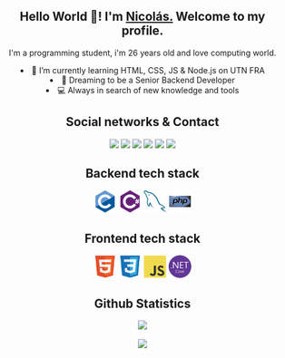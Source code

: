 
<div align="center">
  <h2>Hello World 👋! I'm <a href="http://github.com/Nicodc96">Nicolás.</a> Welcome to my profile.</h2>
  <p align="center">I'm a programming student, i'm 26 years old and love computing world.</p>
  <p align="center">
  <li>🌱 I’m currently learning HTML, CSS, JS & Node.js on UTN FRA </li>
  <li>🧐 Dreaming to be a Senior Backend Developer </li>
  <li>💻 Always in search of new knowledge and tools </li>
  </p>
</div>

<div>
<h2 align="center">Social networks & Contact</h2>
  <p align="center">
    <a href="https://www.linkedin.com/in/lautarondiaz/"><img src="https://i.ibb.co/mvxLdDX/linkedin.png" widht="36px" height="36px"/></a>
    <a href="https://www.instagram.com/nikofrkz/"><img src="https://upload.wikimedia.org/wikipedia/commons/thumb/5/58/Instagram-Icon.png/1200px-Instagram-Icon.png" widht="36px" height="36px"/></a>
    <a href="http://steamcommunity.com/id/nikolaizq/"><img src="https://i.ibb.co/C9SCxfg/steam.png" widht="36px" height="36px"/></a>
    <a href="https://open.spotify.com/user/nikozq"><img src="https://i.ibb.co/DpRhGHC/spotify-logo-png-7053.png" widht="36px" height="36px"/></a>
    <a href="https://discordapp.com/users/371068600146198528"><img src="https://i.ibb.co/n1YcSv4/discord.png" widht="36px" height="36px"/></a>
    <a href="mailto:diaznicox96@gmail.com"><img src="https://i.ibb.co/vmd2Fff/gmail-logo.png" widht="36px" height="36px"/></a>
  </p>
</div>

<div>
<h2 align="center">Backend tech stack</h2>
  <p align="center">
    <a href="https://www.w3schools.com/c/index.php/"><img src="https://github.com/devicons/devicon/blob/master/icons/c/c-original.svg" width="40px" height="40px"></a>
    <a href="https://docs.microsoft.com/en-us/dotnet/csharp/"><img src="https://github.com/devicons/devicon/blob/master/icons/csharp/csharp-plain.svg" width="40px" height="40px"/></a>
    <a href="https://www.mysql.com/"><img src="https://github.com/devicons/devicon/blob/master/icons/mysql/mysql-original.svg" width="40px" height="40px"/></a>
    <a href="https://www.php.net/manual/es/index.php"><img src="https://github.com/devicons/devicon/blob/master/icons/php/php-original.svg" width="40px" height="40px"/></a>
  </p>
  <h2 align="center">Frontend tech stack</h2>
  <p align="center">
  <a href="https://html.spec.whatwg.org/multipage/"><img src="https://github.com/devicons/devicon/blob/master/icons/html5/html5-original.svg" width="40px" height="40px"/></a>
    <a href="https://www.w3.org/Style/CSS/"><img src="https://github.com/devicons/devicon/blob/master/icons/css3/css3-original.svg" width="40px" height="40px"/></a>
    <a href="https://www.javascript.com/"><img src="https://github.com/devicons/devicon/blob/master/icons/javascript/javascript-original.svg" width="40px" height="40px"/></a>
    <a href="https://docs.microsoft.com/en-us/dotnet/core/introduction"><img src="https://github.com/devicons/devicon/blob/master/icons/dotnetcore/dotnetcore-original.svg" width="40px" height="40px"/></a>
  </p>
</div>

<div align="center">
  <h2 align="center">Github Statistics</h2>
  <p><a href="https://github.com/Nicodc96/github-readme-stats"><img src="https://github-readme-stats.vercel.app/api/top-langs/?username=Nicodc96"/></a></p>
  <p><img src="https://github-readme-stats.vercel.app/api?username=Nicodc96"/></p>  
</div>
